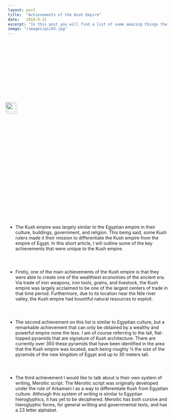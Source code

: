 ```yaml
---
layout: post
title:  "Achievements of the Kush Empire"
date:   2018-9-31
excerpt: "In this post you will find a list of some amazing things the Kush Empire achieved!"
image: "/images/pic03.jpg"
---
```


<!--<figure data-map="https://upload.wikimedia.org/wikipedia/commons/1/1a/Egypt_kush.svg" width="504" style="float: left; margin-right: 30px;">
</figure>-->
<div style="background: url(https://upload.wikimedia.org/wikipedia/commons/1/1a/Egypt_kush.svg); background-size: cover; width: 504px; height: 578px; float: left; margin-right: 30px;">
  <img width="32px" src="https://chtsai88.github.io/wh9-kush/images/iron-ore.svg" style="position: absolute; left: 220px; top: 375px;">
  <img width="32px" src="https://chtsai88.github.io/wh9-kush/images/iron-ore.svg" style="position: absolute; left: 225px; top: 380px;">
</div>


<div class="row">
		<div class="6u 12u$(small)">
			<ul>
				<li>The Kush empire was largely similar to the Egyptian empire in their culture, buildings, government, and religion. This being said, some Kush rulers made it their mission to differentiate the Kush empire from the empire of Egypt. In this short article, I will outline some of the key achievements that were unique to the Kush empire.</li>
				<header>
		<h3> </h3>
	</header>
				<li>Firstly, one of the main achievements of the Kush empire is that they were able to create one of the wealthiest economies of the ancient era. Via trade of iron weapons, iron tools, grains, and livestock, the Kush empire was largely acclaimed to be one of the largest centers of trade in that time period. Furthermore, due to its location near the Nile river valley, the Kush empire had bountiful natural resources to exploit.</li>
						<header>
		<h3> </h3>
	</header>
				<li>The second achievement on this list is similar to Egyptian culture, but a remarkable achievement that can only be obtained by a wealthy and powerful empire none the less. I am of course referring to the tall, flat-topped pyramids that are signature of Kush architecture. There are currently over 350 these pyramids that have been identified in the area that the Kush empire was located, each being roughly ⅕ the size of the pyramids of the new kingdom of Egypt and up to 30 meters tall.</li>
						<header>
		<h3> </h3>
	</header>
				<li>The third achievement I would like to talk about is their own system of writing, Meroitic script. The Meroitic script was originally developed under the rule of Arkamani I as a way to differentiate Kush from Egyptian culture. Although this system of writing is similar to Egyptian hieroglyphics, it has yet to be deciphered. Meroitic has both cursive and hieroglyphic forms, for general writting and governmental texts, and has a 23 letter alphabet.</li>
			</ul>
		</div>





